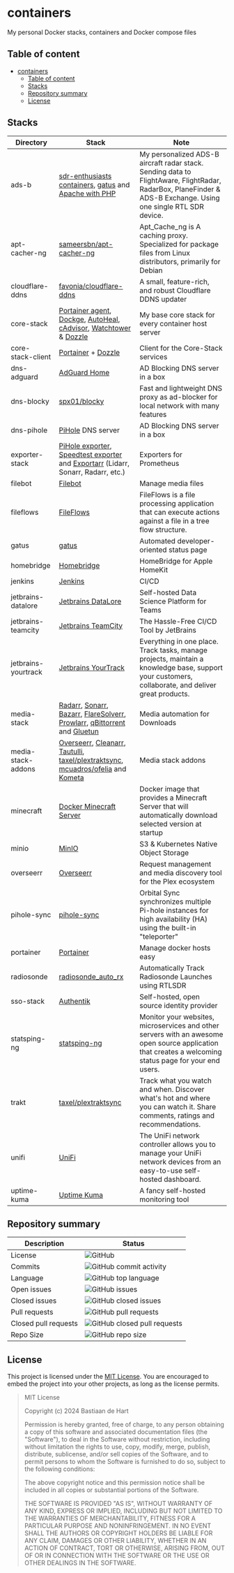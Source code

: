 # containers
My personal Docker stacks, containers and Docker compose files

## Table of content
- [containers](#containers)
  - [Table of content](#table-of-content)
  - [Stacks](#stacks)
  - [Repository summary](#repository-summary)
  - [License](#license)

## Stacks
Directory | Stack | Note
--- | --- | ---
ads-b | [sdr-enthusiasts containers](https://github.com/sdr-enthusiasts), [gatus](https://github.com/TwiN/gatus) and [Apache with PHP](https://hub.docker.com/_/php)  | My personalized ADS-B aircraft radar stack. Sending data to FlightAware, FlightRadar, RadarBox, PlaneFinder & ADS-B Exchange. Using one single RTL SDR device.
apt-cacher-ng | [sameersbn/apt-cacher-ng](https://hub.docker.com/r/sameersbn/apt-cacher-ng) | Apt_Cache_ng is A caching proxy. Specialized for package files from Linux distributors, primarily for Debian
cloudflare-ddns | [favonia/cloudflare-ddns](https://hub.docker.com/r/favonia/cloudflare-ddns) | A small, feature-rich, and robust Cloudflare DDNS updater
core-stack | [Portainer agent](https://www.portainer.io/), [Dockge](https://github.com/louislam/dockge), [AutoHeal](https://github.com/willfarrell/docker-autoheal), [cAdvisor](https://github.com/google/cadvisor), [Watchtower](https://containrrr.dev/watchtower/) & [Dozzle](https://dozzle.dev/) | My base core stack for every container host server
core-stack-client | [Portainer](https://www.portainer.io/) + [Dozzle](https://dozzle.dev/) | Client for the Core-Stack services
dns-adguard | [AdGuard Home](https://github.com/AdguardTeam/AdGuardHome) | AD Blocking DNS server in a box
dns-blocky | [spx01/blocky](https://hub.docker.com/r/spx01/blocky) | Fast and lightweight DNS proxy as ad-blocker for local network with many features
dns-pihole | [PiHole](https://pi-hole.net/) DNS server | AD Blocking DNS server in a box
exporter-stack | [PiHole exporter](https://github.com/eko/pihole-exporter), [Speedtest exporter](https://github.com/MiguelNdeCarvalho/speedtest-exporter) and [Exportarr](https://github.com/onedr0p/exportarr) (Lidarr, Sonarr, Radarr, etc.) | Exporters for Prometheus
filebot | [Filebot](https://hub.docker.com/r/rednoah/filebot/) | Manage media files
fileflows | [FileFlows](https://github.com/revenz/FileFlows) | FileFlows is a file processing application that can execute actions against a file in a tree flow structure.
gatus | [gatus](https://github.com/TwiN/gatus) | Automated developer-oriented status page
homebridge | [Homebridge](https://homebridge.io/) | HomeBridge for Apple HomeKit
jenkins | [Jenkins](https://www.jenkins.io/) | CI/CD
jetbrains-datalore | [Jetbrains DataLore](https://www.jetbrains.com/datalore/) | Self-hosted Data Science Platform for Teams
jetbrains-teamcity | [Jetbrains TeamCity](https://www.jetbrains.com/teamcity/) | The Hassle-Free CI/CD Tool by JetBrains
jetbrains-yourtrack | [Jetbrains YourTrack](https://www.jetbrains.com/youtrack/) | Everything in one place. Track tasks, manage projects, maintain a knowledge base, support your customers, collaborate, and deliver great products.
media-stack | [Radarr](https://radarr.video/), [Sonarr](https://sonarr.tv/), [Bazarr](https://www.bazarr.media/), [FlareSolverr](https://github.com/FlareSolverr/FlareSolverr), [Prowlarr](https://prowlarr.com/), [qBittorrent](https://www.qbittorrent.org/) and [Gluetun](https://github.com/qdm12/gluetun) | Media automation for Downloads
media-stack-addons | [Overseerr](https://overseerr.dev/), [Cleanarr](https://github.com/Cleanarr/Cleanarr), [Tautulli](https://tautulli.com/), [taxel/plextraktsync](https://github.com/Taxel/PlexTraktSync), [mcuadros/ofelia](https://github.com/mcuadros/ofelia) and [Kometa](https://kometa.wiki/) | Media stack addons
minecraft | [Docker Minecraft Server](https://github.com/itzg/docker-minecraft-server) | Docker image that provides a Minecraft Server that will automatically download selected version at startup
minio | [MinIO](https://min.io/) | S3 & Kubernetes Native Object Storage
overseerr | [Overseerr](https://overseerr.dev/) | Request management and media discovery tool for the Plex ecosystem
pihole-sync | [pihole-sync](https://github.com/mattwebbio/orbital-sync) | Orbital Sync synchronizes multiple Pi-hole instances for high availability (HA) using the built-in "teleporter"
portainer | [Portainer](https://www.portainer.io/) | Manage docker hosts easy
radiosonde | [radiosonde_auto_rx](https://github.com/projecthorus/radiosonde_auto_rx) | Automatically Track Radiosonde Launches using RTLSDR
sso-stack | [Authentik](https://goauthentik.io/) | Self-hosted, open source identity provider 
statsping-ng | [statsping-ng](https://statping-ng.github.io/) | Monitor your websites, microservices and other servers with an awesome open source application that creates a welcoming status page for your end users.
trakt | [taxel/plextraktsync](https://github.com/Taxel/PlexTraktSync) | Track what you watch and when. Discover what's hot and where you can watch it. Share comments, ratings and recommendations.
unifi | [UniFi](https://docs.linuxserver.io/images/docker-unifi-network-application/) | The UniFi network controller allows you to manage your UniFi network devices from an easy-to-use self-hosted dashboard.
uptime-kuma | [Uptime Kuma](https://github.com/louislam/uptime-kuma) | A fancy self-hosted monitoring tool

## Repository summary

Description | Status
---- | ------
License | ![GitHub](https://img.shields.io/github/license/Bastiaantjuhh/containers)
Commits | ![GitHub commit activity](https://img.shields.io/github/commit-activity/m/Bastiaantjuhh/containers)
Language | ![GitHub top language](https://img.shields.io/github/languages/top/Bastiaantjuhh/containers)
Open issues | ![GitHub issues](https://img.shields.io/github/issues/Bastiaantjuhh/containers)
Closed issues | ![GitHub closed issues](https://img.shields.io/github/issues-closed/Bastiaantjuhh/containers)
Pull requests | ![GitHub pull requests](https://img.shields.io/github/issues-pr-raw/Bastiaantjuhh/containers)
Closed pull requests | ![GitHub closed pull requests](https://img.shields.io/github/issues-pr-closed-raw/Bastiaantjuhh/containers)
Repo Size | ![GitHub repo size](https://img.shields.io/github/repo-size/Bastiaantjuhh/containers)

## License
This project is licensed under the [MIT License](https://github.com/Bastiaantjuhh/containers/blob/master/LICENSE). You are encouraged to embed the project into your other projects, as long as the license permits.

> MIT License
> 
> Copyright (c) 2024 Bastiaan de Hart
> 
> Permission is hereby granted, free of charge, to any person obtaining
> a copy of this software and associated documentation files (the
> "Software"), to deal in the Software without restriction, including
> without limitation the rights to use, copy, modify, merge, publish,
> distribute, sublicense, and/or sell copies of the Software, and to
> permit persons to whom the Software is furnished to do so, subject to
> the following conditions:
> 
> The above copyright notice and this permission notice shall be
> included in all copies or substantial portions of the Software.
> 
> THE SOFTWARE IS PROVIDED "AS IS", WITHOUT WARRANTY OF ANY KIND,
> EXPRESS OR IMPLIED, INCLUDING BUT NOT LIMITED TO THE WARRANTIES OF
> MERCHANTABILITY, FITNESS FOR A PARTICULAR PURPOSE AND NONINFRINGEMENT.
> IN NO EVENT SHALL THE AUTHORS OR COPYRIGHT HOLDERS BE LIABLE FOR ANY
> CLAIM, DAMAGES OR OTHER LIABILITY, WHETHER IN AN ACTION OF CONTRACT,
> TORT OR OTHERWISE, ARISING FROM, OUT OF OR IN CONNECTION WITH THE
> SOFTWARE OR THE USE OR OTHER DEALINGS IN THE SOFTWARE.
